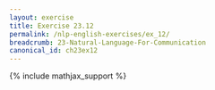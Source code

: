 ```yaml
---
layout: exercise
title: Exercise 23.12
permalink: /nlp-english-exercises/ex_12/
breadcrumb: 23-Natural-Language-For-Communication
canonical_id: ch23ex12
---
```


{% include mathjax_support %}
